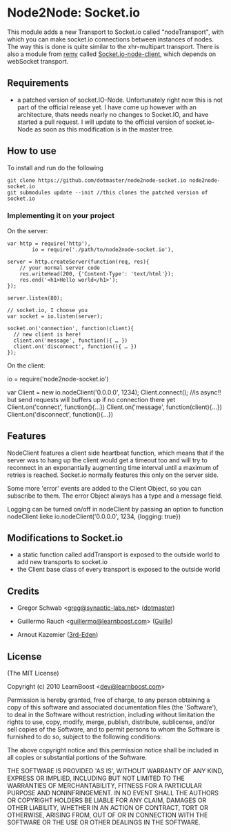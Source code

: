 Node2Node: Socket.io
============================================

This module adds a new Transport to Socket.io called "nodeTransport", with which you can make socket.io connections between instances of nodes.
The way this is done is quite similar to the xhr-multipart transport. There is also a module from [remy](https://github.com/remy) called [Socket.io-node-client](https://github.com/remy/Socket.io-node-client), which depends on webSocket transport.

## Requirements

- a patched version of socket.IO-Node. Unfortunately right now this is not part of the official release yet. I have come up however with an architecture, thats needs nearly no changes to Socket.IO, and have started a pull request. I will update to the official version of socket.io-Node as soon as this modification is in the master tree.

## How to use

To install and run do the following

	git clone https://github.com/dotmaster/node2node-socket.io node2node-socket.io
	git submodules update --init //this clones the patched version of socket.io

### Implementing it on your project

On the server:

	var http = require('http'), 
			io = require('./path/to/node2node-socket.io'),
			
	server = http.createServer(function(req, res){
		// your normal server code
		res.writeHead(200, {'Content-Type': 'text/html'});
		res.end('<h1>Hello world</h1>');
	});
	
	server.listen(80);
			
	// socket.io, I choose you
	var socket = io.listen(server);
	
	socket.on('connection', function(client){
	  // new client is here!
	  client.on('message', function(){ … })
	  client.on('disconnect', function(){ … })
	});
	
On the client:

  io = require('node2node-socket.io')
  
  var Client = new io.nodeClient('0.0.0.0', 1234);
  Client.connect(); //is async!! but send requests will buffers up if no connection there yet
  Client.on('connect', function(){...})
  Client.on('message', function(client){...})
  Client.on('disconnect', function(){...})  

## Features

NodeClient features a client side heartbeat function, which means that if the server was to hang up the client would get a timeout too and will try to reconnect in an exponantially augmenting time interval until a maximum of retries is reached. Socket.io normally features this only on the server side.

Some more 'error' events are added to the Client Object, so you can subscribe to them. The error Object always has a type and a message field.

Logging can be turned on/off in nodeClient by passing an option to function nodeClient lieke io.nodeClient('0.0.0.0', 1234, {logging: true})

## Modifications to Socket.io

- a static function called addTransport is exposed to the outside world to add new transports to socket.io
- the Client base class of every transport is exposed to the outside world

## Credits

- Gregor Schwab &lt;greg@synaptic-labs.net&gt; ([dotmaster](http://github.com/dotmaster))

- Guillermo Rauch &lt;guillermo@learnboost.com&gt; ([Guille](http://github.com/guille))

- Arnout Kazemier ([3rd-Eden](http://github.com/3rd-Eden))

## License 

(The MIT License)

Copyright (c) 2010 LearnBoost &lt;dev@learnboost.com&gt;

Permission is hereby granted, free of charge, to any person obtaining
a copy of this software and associated documentation files (the
'Software'), to deal in the Software without restriction, including
without limitation the rights to use, copy, modify, merge, publish,
distribute, sublicense, and/or sell copies of the Software, and to
permit persons to whom the Software is furnished to do so, subject to
the following conditions:

The above copyright notice and this permission notice shall be
included in all copies or substantial portions of the Software.

THE SOFTWARE IS PROVIDED 'AS IS', WITHOUT WARRANTY OF ANY KIND,
EXPRESS OR IMPLIED, INCLUDING BUT NOT LIMITED TO THE WARRANTIES OF
MERCHANTABILITY, FITNESS FOR A PARTICULAR PURPOSE AND NONINFRINGEMENT.
IN NO EVENT SHALL THE AUTHORS OR COPYRIGHT HOLDERS BE LIABLE FOR ANY
CLAIM, DAMAGES OR OTHER LIABILITY, WHETHER IN AN ACTION OF CONTRACT,
TORT OR OTHERWISE, ARISING FROM, OUT OF OR IN CONNECTION WITH THE
SOFTWARE OR THE USE OR OTHER DEALINGS IN THE SOFTWARE.
